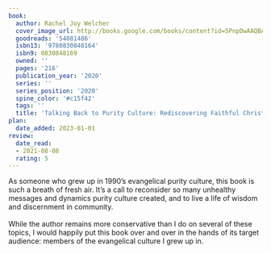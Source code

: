 ```yaml
---
book:
  author: Rachel Joy Welcher
  cover_image_url: http://books.google.com/books/content?id=5PnpDwAAQBAJ&printsec=frontcover&img=1&zoom=1&source=gbs_api
  goodreads: '54081486'
  isbn13: '9780830848164'
  isbn9: 0830848169
  owned: ''
  pages: '216'
  publication_year: '2020'
  series: ''
  series_position: '2020'
  spine_color: '#c15f42'
  tags: ''
  title: 'Talking Back to Purity Culture: Rediscovering Faithful Christian Sexuality'
plan:
  date_added: 2023-01-01
review:
  date_read:
  - 2021-08-08
  rating: 5
---
```


As someone who grew up in 1990’s evangelical purity culture, this book is such a breath of fresh air. It’s a call to reconsider so many unhealthy messages and dynamics purity culture created, and to live a life of wisdom and discernment in community. <br/><br/>While the author remains more conservative than I do on several of these topics, I would happily put this book over and over in the hands of its target audience: members of the evangelical culture I grew up in.
